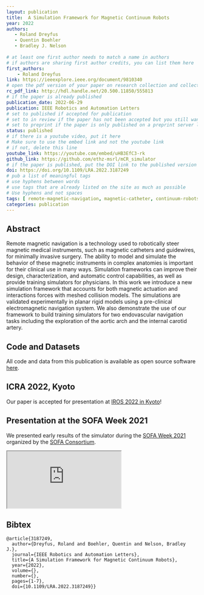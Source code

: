 ```yaml
---
layout: publication
title:  A Simulation Framework for Magnetic Continuum Robots
year: 2022
authors: 
   - Roland Dreyfus
   - Quentin Boehler
   - Bradley J. Nelson
   
# at least one first author needs to match a name in authors
# if authors are sharing first author credits, you can list them here
first_authors: 
    - Roland Dreyfus
link: https://ieeexplore.ieee.org/document/9810340
# open the pdf version of your paper on research collection and collect the link there
rc_pdf_link: http://hdl.handle.net/20.500.11850/555813
# if the paper is already published
publication_date: 2022-06-29
publication: IEEE Robotics and Automation Letters
# set to published if accepted for publication
# set to in review if the paper has not been accepted but you still want a web presence for it
# set to preprint if the paper is only published on a preprint server like arxiv
status: published
# if there is a youtube video, put it here
# Make sure to use the embed link and not the youtube link
# if not, delete this line
youtube_link: https://youtube.com/embed/uHB3EfC3-rk
github_link: https://github.com/ethz-msrl/mCR_simulator
# if the paper is published, put the DOI link to the published version
doi: https://doi.org/10.1109/LRA.2022.3187249
# pub a list of meaningful tags
# use hyphens between words
# use tags that are already listed on the site as much as possible
# Use hyphens and not spaces
tags: [ remote-magnetic-navigation, magnetic-catheter, continuum-robots, kinematics, soft-robotics, simulation]
categories: publication
---
```


<!--
# The following are only suggestions of content that you can include on your publication.  
# Feel free to format this part as you prefer.)
-->

## Abstract ##
Remote magnetic navigation is a technology used to robotically steer magnetic medical instruments, such as magnetic catheters and guidewires, for minimally invasive surgery. The ability to model and simulate the behavior of these magnetic instruments in complex anatomies is important for their clinical use in many ways. Simulation frameworks can improve their design, characterization, and automatic control capabilities, as well as provide training simulators for physicians. In this work we introduce a new simulation framework that accounts for both magnetic actuation and interactions forces with meshed collision models. The simulations are validated experimentally in planar rigid models using a pre-clinical electromagnetic navigation system. We also demonstrate the use of our framework to build training simulators for two endovascular navigation tasks including the exploration of the aortic arch and the internal carotid artery.

## Code and Datasets ##
All code and data from this publication is available as open source software [here](https://github.com/ethz-msrl/mCR_simulator).

## ICRA 2022, Kyoto ##

Our paper is accepted for presentation at [IROS 2022 in Kyoto](https://iros2022.org/)!

## Presentation at the SOFA Week 2021

We presented early results of the simulator during the [SOFA Week 2021](https://www.sofa-framework.org/about/news/the-sofa-week-2021-experience/) organized by the [SOFA Consortium](https://www.sofa-framework.org/).

<div class="embed-responsive embed-responsive-16by9">
    <iframe class="embed-responsive-item" src="https://www.youtube.com/embed/TVon1B-vXf4" allowfullscreen></iframe>
</div>

## Bibtex ##
~~~
@article{3187249,
  author={Dreyfus, Roland and Boehler, Quentin and Nelson, Bradley J.},
  journal={IEEE Robotics and Automation Letters}, 
  title={A Simulation Framework for Magnetic Continuum Robots}, 
  year={2022},
  volume={},
  number={},
  pages={1-7},
  doi={10.1109/LRA.2022.3187249}}
~~~
